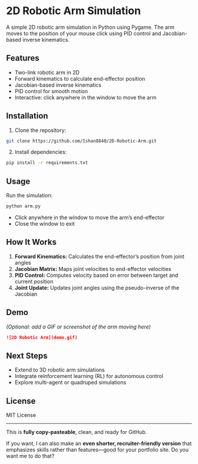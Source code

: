 # 2D Robotic Arm Simulation

A simple 2D robotic arm simulation in Python using Pygame. The arm moves to the position of your mouse click using PID control and Jacobian-based inverse kinematics.

## Features
- Two-link robotic arm in 2D
- Forward kinematics to calculate end-effector position
- Jacobian-based inverse kinematics
- PID control for smooth motion
- Interactive: click anywhere in the window to move the arm

## Installation

1. Clone the repository:
```bash
git clone https://github.com/Ishan8840/2D-Robotic-Arm.git
```

2. Install dependencies:

```bash
pip install -r requirements.txt
```

## Usage

Run the simulation:

```bash
python arm.py
```

* Click anywhere in the window to move the arm’s end-effector
* Close the window to exit

## How It Works

1. **Forward Kinematics:** Calculates the end-effector’s position from joint angles
2. **Jacobian Matrix:** Maps joint velocities to end-effector velocities
3. **PID Control:** Computes velocity based on error between target and current position
4. **Joint Update:** Updates joint angles using the pseudo-inverse of the Jacobian

## Demo

*(Optional: add a GIF or screenshot of the arm moving here)*

```markdown
![2D Robotic Arm](demo.gif)
```

## Next Steps

* Extend to 3D robotic arm simulations
* Integrate reinforcement learning (RL) for autonomous control
* Explore multi-agent or quadruped simulations

## License

MIT License

---

This is **fully copy-pasteable**, clean, and ready for GitHub.  

If you want, I can also make an **even shorter, recruiter-friendly version** that emphasizes skills rather than features—good for your portfolio site. Do you want me to do that?
```
